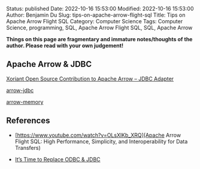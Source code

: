 Status: published
Date: 2022-10-16 15:53:00
Modified: 2022-10-16 15:53:00
Author: Benjamin Du
Slug: tips-on-apache-arrow-flight-sql
Title: Tips on Apache Arrow Flight SQL
Category: Computer Science
Tags: Computer Science, programming, SQL, Apache Arrow Flight SQL, SQL, Apache Arrow

**Things on this page are fragmentary and immature notes/thoughts of the author. Please read with your own judgement!**


## Apache Arrow & JDBC

[Xoriant Open Source Contribution to Apache Arrow – JDBC Adapter](https://www.xoriant.com/blog/big-data-analytics/xoriant-open-source-contribution-apache-arrow-jdbc-adapter.html)

[arrow-jdbc](https://mvnrepository.com/artifact/org.apache.arrow/arrow-jdbc/2.0.0)

[arrow-memory](https://mvnrepository.com/artifact/org.apache.arrow/arrow-memory/2.0.0)

## References

- [https://www.youtube.com/watch?v=OLsXlKb_XRQ](Apache Arrow Flight SQL: High Performance, Simplicity, and Interoperability for Data Transfers)

- [It’s Time to Replace ODBC & JDBC](https://www.dremio.com/is-time-to-replace-odbc-jdbc/)